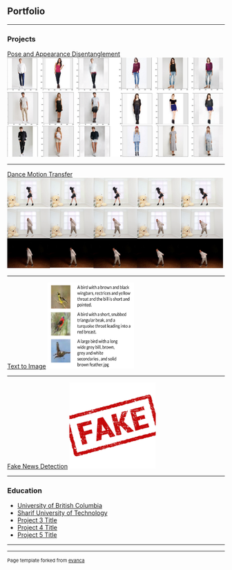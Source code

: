 ## Portfolio

---

### Projects

[Pose and Appearance Disentanglement](/project1)
<img src="images/disentangle.png?raw=true" width="500" height="230">

---
[Dance Motion Transfer](/project2)
<img src="images/dance.png?raw=true" width="500" height="210">

---
[Text to Image](http://example.com/)
<img src="images/text.png?raw=true" width="200" height="200">

---
[Fake News Detection](http://example.com/)
<img src="images/fake.jpg?raw=true" width="200" height="200">

---

### Education

- [University of British Columbia](http://example.com/)
- [Sharif University of Technology](http://example.com/)
- [Project 3 Title](http://example.com/)
- [Project 4 Title](http://example.com/)
- [Project 5 Title](http://example.com/)

---




---
<p style="font-size:11px">Page template forked from <a href="https://github.com/evanca/quick-portfolio">evanca</a></p>
<!-- Remove above link if you don't want to attibute -->
